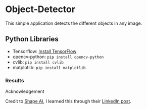 # Object-Detector
This simple application detects the different objects in any image.

## Python Libraries

- Tensorflow: [Install TensorFlow](https://www.tensorflow.org/install/pip)
- opencv-python: `pip install opencv-python`
- cvlib: `pip install cvlib`
- matplotlib: `pip install matplotlib`

### Results


Acknowledgement

Credit to [Shape AI](https://www.linkedin.com/in/shape-ai-71890617b/), I learned this through their [LinkedIn post](https://www.linkedin.com/feed/update/urn:li:activity:6687248391879057408/).
